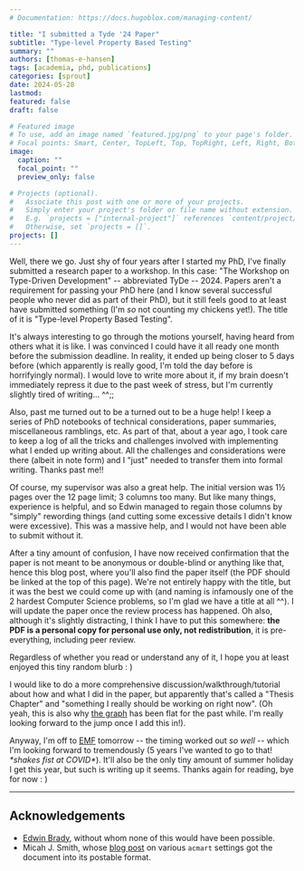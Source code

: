```yaml
---
# Documentation: https://docs.hugoblox.com/managing-content/

title: "I submitted a Tyde '24 Paper"
subtitle: "Type-level Property Based Testing"
summary: ""
authors: [thomas-e-hansen]
tags: [academia, phd, publications]
categories: [sprout]
date: 2024-05-28
lastmod:
featured: false
draft: false

# Featured image
# To use, add an image named `featured.jpg/png` to your page's folder.
# Focal points: Smart, Center, TopLeft, Top, TopRight, Left, Right, BottomLeft, Bottom, BottomRight.
image:
  caption: ""
  focal_point: ""
  preview_only: false

# Projects (optional).
#   Associate this post with one or more of your projects.
#   Simply enter your project's folder or file name without extension.
#   E.g. `projects = ["internal-project"]` references `content/project/deep-learning/index.md`.
#   Otherwise, set `projects = []`.
projects: []
---
```


Well, there we go. Just shy of four years after I started my PhD, I've finally
submitted a research paper to a workshop. In this case: "The Workshop on
Type-Driven Development" -- abbreviated TyDe -- 2024. Papers aren't a
requirement for passing your PhD here (and I know several successful people
who never did as part of their PhD), but it still feels good to at least have
submitted something (I'm _so_ not counting my chickens yet!). The title of it is
"Type-level Property Based Testing".

It's always interesting to go through the motions yourself, having heard from
others what it is like. I was convinced I could have it all ready one month
before the submission deadline. In reality, it ended up being closer to 5 days
before (which apparently is really good, I'm told the day before is horrifyingly
normal). I would love to write more about it, if my brain doesn't immediately
repress it due to the past week of stress, but I'm currently slightly tired of
writing...  ^^;;

Also, past me turned out to be a turned out to be a huge help! I keep a series
of PhD notebooks of technical considerations, paper summaries, miscellaneous
ramblings, etc. As part of that, about a year ago, I took care to keep a log of
all the tricks and challenges involved with implementing what I ended up writing
about. All the challenges and considerations were there (albeit in note form)
and I "just" needed to transfer them into formal writing. Thanks past me!!

Of course, my supervisor was also a great help. The initial version was 1½ pages
over the 12 page limit; 3 columns too many. But like many things, experience is
helpful, and so Edwin managed to regain those columns by "simply" rewording
things (and cutting some excessive details I didn't know were excessive). This
was a massive help, and I would not have been able to submit without it.

After a tiny amount of confusion, I have now received confirmation that the
paper is not meant to be anonymous or double-blind or anything like that, hence
this blog post, where you'll also find the paper itself (the PDF should be
linked at the top of this page). We're not entirely happy with the title, but it
was the best we could come up with (and naming is infamously one of the 2
hardest Computer Science problems, so I'm glad we have a title at all  ^^). I
will update the paper once the review process has happened. Oh also, although
it's slightly distracting, I think I have to put this somewhere: **the PDF is a
personal copy for personal use only, not redistribution**, it is pre-everything,
including peer review.

Regardless of whether you read or understand any of it, I hope you at least
enjoyed this tiny random blurb  : )

I would like to do a more comprehensive discussion/walkthrough/tutorial about
how and what I did in the paper, but apparently that's called a "Thesis Chapter"
and "something I really should be working on right now". (Oh yeah, this is also
why
[the graph](../writing-up-a-phd)
has been flat for the past while. I'm really looking forward to the jump once I
add this in!).

Anyway, I'm off to
[EMF](https://emfcamp.org)
tomorrow -- the timing worked out _so well_ -- which I'm looking forward to
tremendously (5 years I've wanted to go to that! _\*shakes fist at COVID\*_).
It'll also be the only tiny amount of summer holiday I get this year, but such
is writing up it seems. Thanks again for reading, bye for now  : )

-----

## Acknowledgements

* [Edwin Brady](https://www.type-driven.org.uk/edwinb/), without whom none of
    this would have been possible.
* Micah J. Smith, whose
    [blog post](https://www.micahsmith.com/blog/2021/02/sharing-a-preprint-using-acmart/)
    on various `acmart` settings got the document into its postable format.

